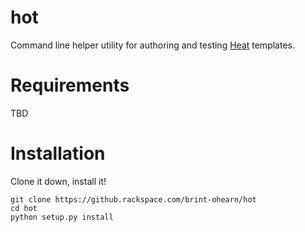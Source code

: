 hot
===
Command line helper utility for authoring and testing
[Heat](https://wiki.openstack.org/wiki/Heat) templates.

Requirements
============
TBD

Installation
============
Clone it down, install it!

```
git clone https://github.rackspace.com/brint-ohearn/hot
cd hot
python setup.py install
```
